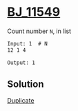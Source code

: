 # [BJ_11549](https://acmicpc.net/problem/11549)

Count number `N`, in list

```txt
Input: 1  # N
12 1 4

Output: 1
```

## Solution

[Duplicate](./BJ_10797.md)
